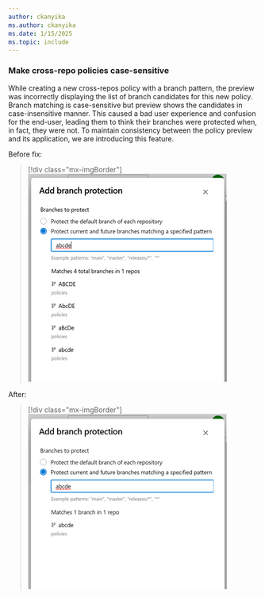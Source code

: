 ```yaml
---
author: ckanyika
ms.author: ckanyika
ms.date: 1/15/2025
ms.topic: include
---
```


### Make cross-repo policies case-sensitive

While creating a new cross-repos policy with a branch pattern, the preview was incorrectly displaying the list of branch candidates for this new policy. Branch matching is case-sensitive but preview shows the candidates in case-insensitive manner. This caused a bad user experience and confusion for the end-user, leading them to think their branches were protected when, in fact, they were not. To maintain consistency between the policy preview and its application, we are introducing this feature.

Before fix:
> [!div class="mx-imgBorder"]
> [![Screenshot of before fix](../../media/248-repos-01.png "Screenshot of before fix")](../../media/248-repos-01.png#lightbox)



After:

> [!div class="mx-imgBorder"]
> [![Screenshot of after fix.](../../media/248-repos-02.png "Screenshot of after fix")](../../media/248-repos-02.png#lightbox)